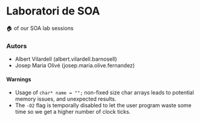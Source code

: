 # Laboratori de SOA

🏠 of our SOA lab sessions

### Autors

* Albert Vilardell  (albert.vilardell.barnosell)
* Josep Maria Olivé (josep.maria.olive.fernandez)

#### Warnings

* Usage of `char* name = "";` non-fixed size char arrays leads to potential memory issues, and unexpected results.
* The `-O2` flag is temporally disabled to let the user program waste some time so we get a higher number of clock ticks.
